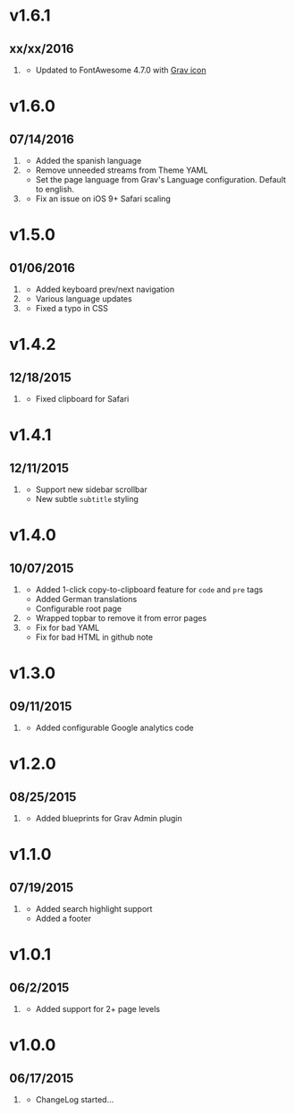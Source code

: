 # v1.6.1
## xx/xx/2016

1. [](#new)
    * Updated to FontAwesome 4.7.0 with [Grav icon](http://fontawesome.io/icon/grav/)

# v1.6.0
## 07/14/2016

1. [](#new)
    * Added the spanish language
1. [](#improved)
    * Remove unneeded streams from Theme YAML
    * Set the page language from Grav's Language configuration. Default to english.
1. [](#bugfix)
    * Fix an issue on iOS 9+ Safari scaling

# v1.5.0
## 01/06/2016

1. [](#new)
    * Added keyboard prev/next navigation
1. [](#improved)
    * Various language updates
1. [](#bugfix)
    * Fixed a typo in CSS

# v1.4.2
## 12/18/2015

1. [](#bugfix)
    * Fixed clipboard for Safari

# v1.4.1
## 12/11/2015

1. [](#new)
    * Support new sidebar scrollbar
    * New subtle `subtitle` styling

# v1.4.0
## 10/07/2015

1. [](#new)
    * Added 1-click copy-to-clipboard feature for `code` and `pre` tags
    * Added German translations
    * Configurable root page
1. [](#improved)
    * Wrapped topbar to remove it from error pages
1. [](#bugfix)
    * Fix for bad YAML
    * Fix for bad HTML in github note

# v1.3.0
## 09/11/2015

1. [](#new)
    * Added configurable Google analytics code

# v1.2.0
## 08/25/2015

1. [](#improved)
    * Added blueprints for Grav Admin plugin

# v1.1.0
## 07/19/2015

1. [](#new)
    * Added search highlight support
    * Added a footer

# v1.0.1
## 06/2/2015

1. [](#new)
    * Added support for 2+ page levels

# v1.0.0
## 06/17/2015

1. [](#new)
    * ChangeLog started...
